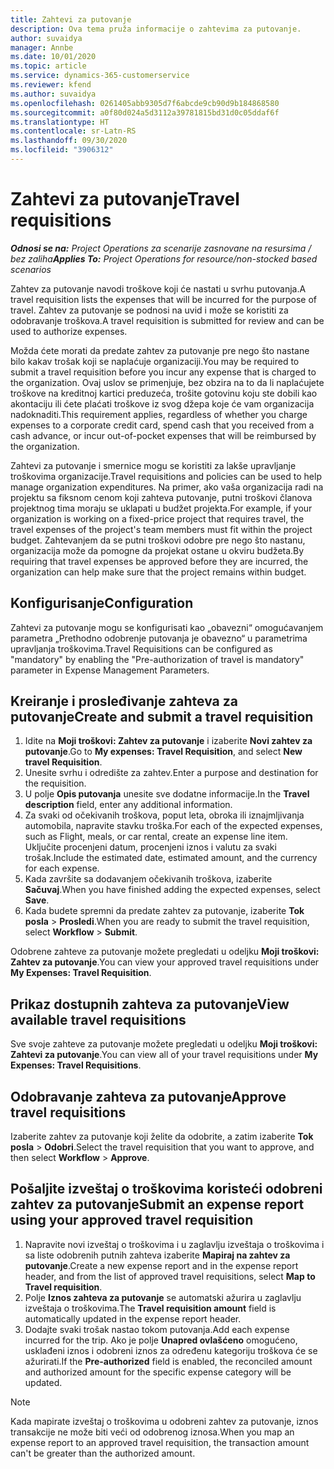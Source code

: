 ```yaml
---
title: Zahtevi za putovanje
description: Ova tema pruža informacije o zahtevima za putovanje.
author: suvaidya
manager: Annbe
ms.date: 10/01/2020
ms.topic: article
ms.service: dynamics-365-customerservice
ms.reviewer: kfend
ms.author: suvaidya
ms.openlocfilehash: 0261405abb9305d7f6abcde9cb90d9b184868580
ms.sourcegitcommit: a0f80d024a5d3112a39781815bd31d0c05ddaf6f
ms.translationtype: HT
ms.contentlocale: sr-Latn-RS
ms.lasthandoff: 09/30/2020
ms.locfileid: "3906312"
---
```

# <a name="travel-requisitions"></a><span data-ttu-id="96e28-103">Zahtevi za putovanje</span><span class="sxs-lookup"><span data-stu-id="96e28-103">Travel requisitions</span></span>

<span data-ttu-id="96e28-104">_**Odnosi se na:** Project Operations za scenarije zasnovane na resursima / bez zaliha_</span><span class="sxs-lookup"><span data-stu-id="96e28-104">_**Applies To:** Project Operations for resource/non-stocked based scenarios_</span></span>

<span data-ttu-id="96e28-105">Zahtev za putovanje navodi troškove koji će nastati u svrhu putovanja.</span><span class="sxs-lookup"><span data-stu-id="96e28-105">A travel requisition lists the expenses that will be incurred for the purpose of travel.</span></span> <span data-ttu-id="96e28-106">Zahtev za putovanje se podnosi na uvid i može se koristiti za odobravanje troškova.</span><span class="sxs-lookup"><span data-stu-id="96e28-106">A travel requisition is submitted for review and can be used to authorize expenses.</span></span>

<span data-ttu-id="96e28-107">Možda ćete morati da predate zahtev za putovanje pre nego što nastane bilo kakav trošak koji se naplaćuje organizaciji.</span><span class="sxs-lookup"><span data-stu-id="96e28-107">You may be required to submit a travel requisition before you incur any expense that is charged to the organization.</span></span> <span data-ttu-id="96e28-108">Ovaj uslov se primenjuje, bez obzira na to da li naplaćujete troškove na kreditnoj kartici preduzeća, trošite gotovinu koju ste dobili kao akontaciju ili ćete plaćati troškove iz svog džepa koje će vam organizacija nadoknaditi.</span><span class="sxs-lookup"><span data-stu-id="96e28-108">This requirement applies, regardless of whether you charge expenses to a corporate credit card, spend cash that you received from a cash advance, or incur out-of-pocket expenses that will be reimbursed by the organization.</span></span>

<span data-ttu-id="96e28-109">Zahtevi za putovanje i smernice mogu se koristiti za lakše upravljanje troškovima organizacije.</span><span class="sxs-lookup"><span data-stu-id="96e28-109">Travel requisitions and policies can be used to help manage organization expenditures.</span></span> <span data-ttu-id="96e28-110">Na primer, ako vaša organizacija radi na projektu sa fiksnom cenom koji zahteva putovanje, putni troškovi članova projektnog tima moraju se uklapati u budžet projekta.</span><span class="sxs-lookup"><span data-stu-id="96e28-110">For example, if your organization is working on a fixed-price project that requires travel, the travel expenses of the project's team members must fit within the project budget.</span></span> <span data-ttu-id="96e28-111">Zahtevanjem da se putni troškovi odobre pre nego što nastanu, organizacija može da pomogne da projekat ostane u okviru budžeta.</span><span class="sxs-lookup"><span data-stu-id="96e28-111">By requiring that travel expenses be approved before they are incurred, the organization can help make sure that the project remains within budget.</span></span>

## <a name="configuration"></a><span data-ttu-id="96e28-112">Konfigurisanje</span><span class="sxs-lookup"><span data-stu-id="96e28-112">Configuration</span></span> 

<span data-ttu-id="96e28-113">Zahtevi za putovanje mogu se konfigurisati kao „obavezni“ omogućavanjem parametra „Prethodno odobrenje putovanja je obavezno“ u parametrima upravljanja troškovima.</span><span class="sxs-lookup"><span data-stu-id="96e28-113">Travel Requisitions can be configured as "mandatory" by enabling the "Pre-authorization of travel is mandatory" parameter in Expense Management Parameters.</span></span> 

## <a name="create-and-submit-a-travel-requisition"></a><span data-ttu-id="96e28-114">Kreiranje i prosleđivanje zahteva za putovanje</span><span class="sxs-lookup"><span data-stu-id="96e28-114">Create and submit a travel requisition</span></span>

1. <span data-ttu-id="96e28-115">Idite na **Moji troškovi: Zahtev za putovanje** i izaberite **Novi zahtev za putovanje**.</span><span class="sxs-lookup"><span data-stu-id="96e28-115">Go to **My expenses: Travel Requisition**, and select **New travel Requisition**.</span></span>
2. <span data-ttu-id="96e28-116">Unesite svrhu i odredište za zahtev.</span><span class="sxs-lookup"><span data-stu-id="96e28-116">Enter a purpose and destination for the requisition.</span></span>
3. <span data-ttu-id="96e28-117">U polje **Opis putovanja** unesite sve dodatne informacije.</span><span class="sxs-lookup"><span data-stu-id="96e28-117">In the  **Travel description** field, enter any additional information.</span></span> 
4. <span data-ttu-id="96e28-118">Za svaki od očekivanih troškova, poput leta, obroka ili iznajmljivanja automobila, napravite stavku troška.</span><span class="sxs-lookup"><span data-stu-id="96e28-118">For each of the expected expenses, such as Flight, meals, or car rental, create an expense line item.</span></span> <span data-ttu-id="96e28-119">Uključite procenjeni datum, procenjeni iznos i valutu za svaki trošak.</span><span class="sxs-lookup"><span data-stu-id="96e28-119">Include the estimated date, estimated amount, and the currency for each expense.</span></span> 
5. <span data-ttu-id="96e28-120">Kada završite sa dodavanjem očekivanih troškova, izaberite **Sačuvaj**.</span><span class="sxs-lookup"><span data-stu-id="96e28-120">When you have finished adding the expected expenses, select **Save**.</span></span>
6. <span data-ttu-id="96e28-121">Kada budete spremni da predate zahtev za putovanje, izaberite **Tok posla** > **Prosledi**.</span><span class="sxs-lookup"><span data-stu-id="96e28-121">When you are ready to submit the travel requisition, select **Workflow** > **Submit**.</span></span>

<span data-ttu-id="96e28-122">Odobrene zahteve za putovanje možete pregledati u odeljku **Moji troškovi: Zahtev za putovanje**.</span><span class="sxs-lookup"><span data-stu-id="96e28-122">You can view your approved travel requisitions under **My Expenses: Travel Requisition**.</span></span> 

## <a name="view-available-travel-requisitions"></a><span data-ttu-id="96e28-123">Prikaz dostupnih zahteva za putovanje</span><span class="sxs-lookup"><span data-stu-id="96e28-123">View available travel requisitions</span></span>

<span data-ttu-id="96e28-124">Sve svoje zahteve za putovanje možete pregledati u odeljku **Moji troškovi: Zahtevi za putovanje**.</span><span class="sxs-lookup"><span data-stu-id="96e28-124">You can view all of your travel requisitions under **My Expenses: Travel Requisitions**.</span></span>

## <a name="approve-travel-requisitions"></a><span data-ttu-id="96e28-125">Odobravanje zahteva za putovanje</span><span class="sxs-lookup"><span data-stu-id="96e28-125">Approve travel requisitions</span></span>

<span data-ttu-id="96e28-126">Izaberite zahtev za putovanje koji želite da odobrite, a zatim izaberite **Tok posla** > **Odobri**.</span><span class="sxs-lookup"><span data-stu-id="96e28-126">Select the travel requisition that you want to approve, and then select **Workflow** > **Approve**.</span></span>  

## <a name="submit-an-expense-report-using-your-approved-travel-requisition"></a><span data-ttu-id="96e28-127">Pošaljite izveštaj o troškovima koristeći odobreni zahtev za putovanje</span><span class="sxs-lookup"><span data-stu-id="96e28-127">Submit an expense report using your approved travel requisition</span></span>

1. <span data-ttu-id="96e28-128">Napravite novi izveštaj o troškovima i u zaglavlju izveštaja o troškovima i sa liste odobrenih putnih zahteva izaberite **Mapiraj na zahtev za putovanje**.</span><span class="sxs-lookup"><span data-stu-id="96e28-128">Create a new expense report and in the expense report header, and from the list of approved travel requisitions, select **Map to Travel requisition**.</span></span>
2. <span data-ttu-id="96e28-129">Polje **Iznos zahteva za putovanje** se automatski ažurira u zaglavlju izveštaja o troškovima.</span><span class="sxs-lookup"><span data-stu-id="96e28-129">The **Travel requisition amount** field is automatically updated in the expense report header.</span></span>
3. <span data-ttu-id="96e28-130">Dodajte svaki trošak nastao tokom putovanja.</span><span class="sxs-lookup"><span data-stu-id="96e28-130">Add each expense incurred for the trip.</span></span> <span data-ttu-id="96e28-131">Ako je polje **Unapred ovlašćeno** omogućeno, usklađeni iznos i odobreni iznos za određenu kategoriju troškova će se ažurirati.</span><span class="sxs-lookup"><span data-stu-id="96e28-131">If the **Pre-authorized** field is enabled, the reconciled amount and authorized amount for the specific expense category will be updated.</span></span>

> [!NOTE]
> <span data-ttu-id="96e28-132">Kada mapirate izveštaj o troškovima u odobreni zahtev za putovanje, iznos transakcije ne može biti veći od odobrenog iznosa.</span><span class="sxs-lookup"><span data-stu-id="96e28-132">When you map an expense report to an approved travel requisition, the transaction amount can't be greater than the authorized amount.</span></span> 
